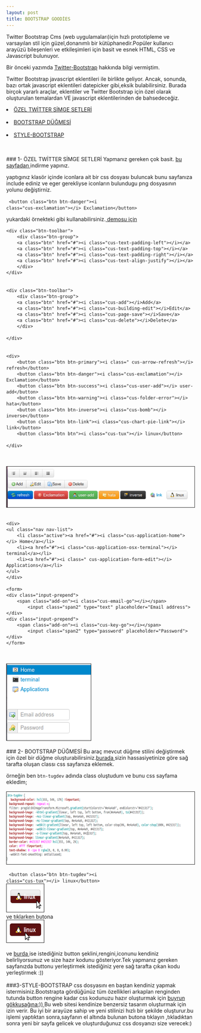 ```yaml
---
layout: post
title: BOOTSTRAP GOODİES
---
```

Twitter Bootstrap Cms (web uygulamaları)için hızlı prototipleme ve varsayılan stil için güzel,donanımlı bir kütüphanedir.Popüler kullanıcı arayüzü bileşenleri ve etkileşimleri için basit ve esnek HTML, CSS ve Javascript bulunuyor.

Bir önceki yazımda <a href="http://tugdev.github.com/111/BOOTSTRAP/" >Twitter-Bootstrap</a> hakkında bilgi vermiştim.

   Twitter Bootstrap javascript eklentileri ile birlikte geliyor. Ancak, sonunda, bazı ortak javascript eklentileri datepicker gibi,eksik bulabilirsiniz. Burada birçok yararlı araçlar, eklentiler ve Twitter Bootstrap için özel olarak oluşturulan temalardan VE javascript eklentilerinden de bahsedeceğiz.
<br>
 
<li><a href="#İCON">ÖZEL TWİTTER SİMGE SETLERİ</a></li><br>
<li><a href="#DÜĞME"> BOOTSTRAP DÜĞMESİ</a></li><br>
<li><a href="#STYLE">STYLE-BOOTSTRAP </a></li><br>
<br>

###<a id="İCON"> 1- ÖZEL TWİTTER SİMGE SETLERİ </a>
Yapmanız gereken çok basit. <a href="http://favbulous.com/post/1006/create-custom-icons-for-twitter-bootstrap-easily"> bu sayfadan </a> indirme yapınız.

yaptıgınız klasör içinde iconlara ait bir css dosyası buluncak bunu sayfanıza include ediniz ve eger gerekliyse iconların bulundugu png dosyasının yolunu değiştirniz.
	
<code> &lt;button class="btn btn-danger"&gt;&lt;i class="cus-exclamation"&gt;&lt;/i&gt; Exclamation&lt;/button&gt; </code>

yukardaki örnekteki gibi kullanabilirsiniz.<a href="http://favbulous.com/demo/twitter-bootstrap-custom-icons/"> demosu için  </a>
<br>


	<div class="btn-toolbar">
		<div class="btn-group">
		<a class="btn" href="#"><i class="cus-text-padding-left"></i></a>
		<a class="btn" href="#"><i class="cus-text-padding-top"></i></a>
		<a class="btn" href="#"><i class="cus-text-padding-right"></i></a>
		<a class="btn" href="#"><i class="cus-text-align-justify"></i></a>	   
		</div>
	</div>


	<div class="btn-toolbar">
		<div class="btn-group">
		<a class="btn" href="#"><i class="cus-add"></i>Add</a>
		<a class="btn" href="#"><i class="cus-building-edit"></i>Edit</a>
		<a class="btn" href="#"><i class="cus-page-save"></i>Save</a>
		<a class="btn" href="#"><i class="cus-delete"></i>Delete</a>   
		</div>

	</div>


	<div>
		<button class="btn btn-primary"><i class=" cus-arrow-refresh"></i> refresh</button>
		<button class="btn btn-danger"><i class="cus-exclamation"></i> Exclamation</button>
		<button class="btn btn-success"><i class="cus-user-add"></i> user-add</button>
		<button class="btn btn-warning"><i class="cus-folder-error"></i> hata</button>
		<button class="btn btn-inverse"><i class="cus-bomb"></i> inverse</button>
		<button class="btn btn-link"><i class="cus-chart-pie-link"></i> link</button>
		<button class="btn btn"><i class="cus-tux"></i> linux</button>
	
	</div>	
<br>
<br>

<img src="/images/icons.png" name="resim" border="1" />
<br>
<br>

	<div>
	<ul class="nav nav-list">
		<li class="active"><a href="#"><i class="cus-application-home"></i> Home</a></li>
		<li><a href="#"><i class="cus-application-osx-terminal"></i> terminal</a></li>
		<li><a href="#"><i class=" cus-application-form-edit"></i> Applications</a></li>
	</ul>
	</div>
	
	<form>
	<div class="input-prepend">
		<span class="add-on"><i class="cus-email-go"></i></span>
	        <input class="span2" type="text" placeholder="Email address">
	</div>
	<div class="input-prepend">
		<span class="add-on"><i class="cus-key-go"></i></span>
	        <input class="span2" type="password" placeholder="Password">
	</div>
	</form>
<br>
<br>
<img src="/images/icons2.png" name="resim" border="1" />
<br>
<br>
###<a id="DÜĞME"> 2- BOOTSTRAP DÜĞMESİ </a>
Bu araç mevcut düğme stilini değiştirmek için özel bir düğme oluşturabilirsiniz.<a href="http://charliepark.org/bootstrap_buttons/">burada </a>sizin hassasiyetinize göre sağ tarafta oluşan classı css sayfanıza eklemek.

örneğin ben <code>btn-tugdev</code> adında class oluştudum ve bunu css sayfama ekledim;
<br>
<br>
<img src="/images/class.png" name="resim" border="1" />
<br>

<code> &lt;button class="btn btn-tugdev"&gt;&lt;i class="cus-tux"&gt;&lt;/i&gt; linux&lt;/button&gt; </code>
<br>
<img src="/images/yeni.png" name="resim" border="1" /> <br> ve tıklarken butona <br> <img src="/images/yeni1.png" name="resim" border="1" />
<br>
<br>
ve <a href="http://www.plugolabs.com/twitter-bootstrap-button-generator/">burda </a> ise istediğiniz button şeklini,rengini,iconunu kendiniz belirliyorsunuz ve size hazır kodunu gösteriyor.Tek yapmanız gereken sayfanızda buttonu yerleştirmek istediğiniz yere sağ tarafta çıkan kodu yerleştirmek :))
<br>
<br>
###<a id="STYLE">3-STYLE-BOOTSTRAP </a>
css dosyasını en baştan kendiniz yapmak istermisiniz.Bootstrapta gördüğünüz tüm özellikleri arkaplan renginden tutunda button rengine kadar css kodunuzu hazır oluşturmak için <a href="http://stylebootstrap.info/"> buyrun gökkuşağına:)) </a> 
Bu web sitesi kendinize benzersiz tasarım oluşturmak için izin verir. Bu iyi bir arayüze sahip ve yeni stilinizi hızlı bir şekilde oluşturur.bu işlemi yaptıktan sonra,sayfanın el altında bulunan butona tıklayın ,tıkladıktan sonra yeni bir sayfa gelicek ve oluşturduğunuz css dosyanızı size verecek:)
